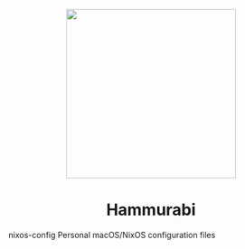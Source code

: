 <p align="center">
  <img src="https://repository-images.githubusercontent.com/692780762/5d7552b1-45a2-4704-bbc8-07918129c36c" width="300px" height="300px"/>
</p>
<h1 align="center">Hammurabi</h1>
<p align="center">

 nixos-config
 Personal macOS/NixOS configuration files
